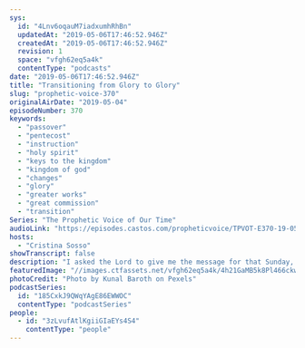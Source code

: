 ```yaml
---
sys:
  id: "4Lnv6oqauM7iadxumhRhBn"
  updatedAt: "2019-05-06T17:46:52.946Z"
  createdAt: "2019-05-06T17:46:52.946Z"
  revision: 1
  space: "vfgh62eq5a4k"
  contentType: "podcasts"
date: "2019-05-06T17:46:52.946Z"
title: "Transitioning from Glory to Glory"
slug: "prophetic-voice-370"
originalAirDate: "2019-05-04"
episodeNumber: 370
keywords:
  - "passover"
  - "pentecost"
  - "instruction"
  - "holy spirit"
  - "keys to the kingdom"
  - "kingdom of god"
  - "changes"
  - "glory"
  - "greater works"
  - "great commission"
  - "transition"
Series: "The Prophetic Voice of Our Time"
audioLink: "https://episodes.castos.com/propheticvoice/TPVOT-E370-19-05-04-05-Transitioning-from-Glory-to-Glory.mp3"
hosts:
  - "Cristina Sosso"
showTranscript: false
description: "I asked the Lord to give me the message for that Sunday, which is last Sunday, and what He told me is we are in a period of transition from glory to glory and for greater work and supernatural manifestations if we obey His instruction. And He pointed it to me in the Bible that when Jesus was here on the Earth of course he discipled the twelve and more, and Jesus performed miracles and the disciples watch him, observe this, testified on it, experienced it, and they were sent out in twos to do the same and they were rejoicing. And when Jesus became the Passover Lamb and he celebrated it with his disciples at the upper room and at the same night he was betrayed by Judas..."
featuredImage: "//images.ctfassets.net/vfgh62eq5a4k/4h21GaMB5k8Pl466ckwJ8e/bdcb518e8da8ee643e3743ad074d551e/animals-backlit-blue-2007660.jpg"
photoCredit: "Photo by Kunal Baroth on Pexels"
podcastSeries:
  id: "185CxkJ9QWqYAgE86EWWOC"
  contentType: "podcastSeries"
people:
  - id: "3zLvufAtlKgiiGIaEYs4S4"
    contentType: "people"
---
```

